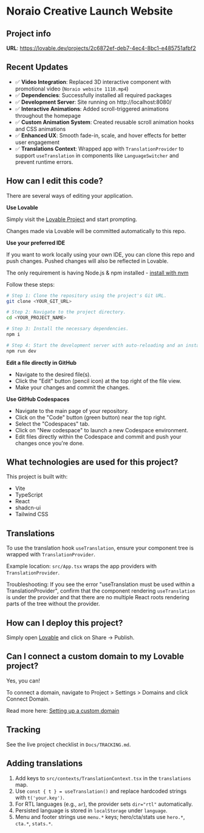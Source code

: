 # Noraio Creative Launch Website

## Project info

**URL**: https://lovable.dev/projects/2c6872ef-deb7-4ec4-8bc1-e485751afbf2

## Recent Updates

- ✅ **Video Integration**: Replaced 3D interactive component with promotional video (`Noraio website 1110.mp4`)
- ✅ **Dependencies**: Successfully installed all required packages
- ✅ **Development Server**: Site running on http://localhost:8080/
- ✅ **Interactive Animations**: Added scroll-triggered animations throughout the homepage
- ✅ **Custom Animation System**: Created reusable scroll animation hooks and CSS animations
- ✅ **Enhanced UX**: Smooth fade-in, scale, and hover effects for better user engagement
- ✅ **Translations Context**: Wrapped app with `TranslationProvider` to support `useTranslation` in components like `LanguageSwitcher` and prevent runtime errors.

## How can I edit this code?

There are several ways of editing your application.

**Use Lovable**

Simply visit the [Lovable Project](https://lovable.dev/projects/2c6872ef-deb7-4ec4-8bc1-e485751afbf2) and start prompting.

Changes made via Lovable will be committed automatically to this repo.

**Use your preferred IDE**

If you want to work locally using your own IDE, you can clone this repo and push changes. Pushed changes will also be reflected in Lovable.

The only requirement is having Node.js & npm installed - [install with nvm](https://github.com/nvm-sh/nvm#installing-and-updating)

Follow these steps:

```sh
# Step 1: Clone the repository using the project's Git URL.
git clone <YOUR_GIT_URL>

# Step 2: Navigate to the project directory.
cd <YOUR_PROJECT_NAME>

# Step 3: Install the necessary dependencies.
npm i

# Step 4: Start the development server with auto-reloading and an instant preview.
npm run dev
```

**Edit a file directly in GitHub**

- Navigate to the desired file(s).
- Click the "Edit" button (pencil icon) at the top right of the file view.
- Make your changes and commit the changes.

**Use GitHub Codespaces**

- Navigate to the main page of your repository.
- Click on the "Code" button (green button) near the top right.
- Select the "Codespaces" tab.
- Click on "New codespace" to launch a new Codespace environment.
- Edit files directly within the Codespace and commit and push your changes once you're done.

## What technologies are used for this project?

This project is built with:

- Vite
- TypeScript
- React
- shadcn-ui
- Tailwind CSS

## Translations

To use the translation hook `useTranslation`, ensure your component tree is wrapped with `TranslationProvider`.

Example location: `src/App.tsx` wraps the app providers with `TranslationProvider`.

Troubleshooting: If you see the error "useTranslation must be used within a TranslationProvider", confirm that the component rendering `useTranslation` is under the provider and that there are no multiple React roots rendering parts of the tree without the provider.

## How can I deploy this project?

Simply open [Lovable](https://lovable.dev/projects/2c6872ef-deb7-4ec4-8bc1-e485751afbf2) and click on Share -> Publish.

## Can I connect a custom domain to my Lovable project?

Yes, you can!

To connect a domain, navigate to Project > Settings > Domains and click Connect Domain.

Read more here: [Setting up a custom domain](https://docs.lovable.dev/tips-tricks/custom-domain#step-by-step-guide)

## Tracking

See the live project checklist in `Docs/TRACKING.md`.

## Adding translations

1) Add keys to `src/contexts/TranslationContext.tsx` in the `translations` map.
2) Use `const { t } = useTranslation()` and replace hardcoded strings with `t('your.key')`.
3) For RTL languages (e.g., `ar`), the provider sets `dir="rtl"` automatically.
4) Persisted language is stored in `localStorage` under `language`.
5) Menu and footer strings use `menu.*` keys; hero/cta/stats use `hero.*`, `cta.*`, `stats.*`.
